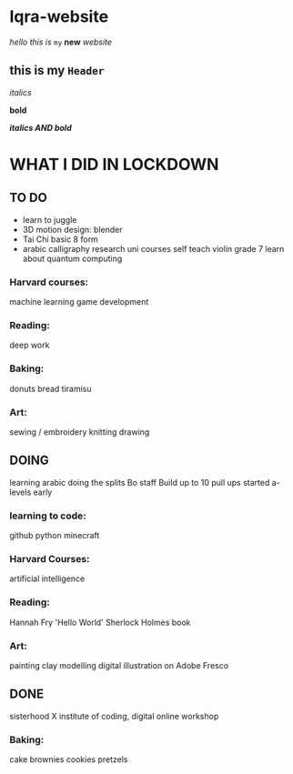 # Iqra-website

<em>hello this is</em> <code>my</code> **new** <em>website</em>

<h2> this is my <code>Header</code></h2>

<em>italics</em>

**bold**

<strong><em> italics AND bold</em></strong>


# WHAT I DID IN LOCKDOWN

## TO DO 
- learn to juggle 
- 3D motion design: blender
- Tai Chi basic 8 form
- arabic calligraphy 
research uni courses
self teach violin grade 7
learn about quantum computing
### Harvard courses:
machine learning
game development
### Reading:
deep work
### Baking:
donuts
bread
tiramisu
### Art:
sewing / embroidery 
knitting 
drawing


## DOING 
learning arabic
doing the splits
Bo staff
Build up to 10 pull ups
started a-levels early
### learning to code:
github
python
minecraft
### Harvard Courses:
artificial intelligence 
### Reading: 
Hannah Fry 'Hello World'
Sherlock Holmes book
### Art:
painting
clay modelling
digital illustration on Adobe Fresco


## DONE 
sisterhood X institute of coding, digital online workshop
### Baking:
cake
brownies
cookies
pretzels 

